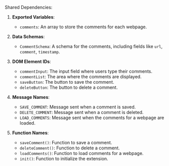 Shared Dependencies:

1. **Exported Variables**: 
    - `comments`: An array to store the comments for each webpage.

2. **Data Schemas**: 
    - `CommentSchema`: A schema for the comments, including fields like `url`, `comment`, `timestamp`.

3. **DOM Element IDs**: 
    - `commentInput`: The input field where users type their comments.
    - `commentList`: The area where the comments are displayed.
    - `saveButton`: The button to save the comment.
    - `deleteButton`: The button to delete a comment.

4. **Message Names**: 
    - `SAVE_COMMENT`: Message sent when a comment is saved.
    - `DELETE_COMMENT`: Message sent when a comment is deleted.
    - `LOAD_COMMENTS`: Message sent when the comments for a webpage are loaded.

5. **Function Names**: 
    - `saveComment()`: Function to save a comment.
    - `deleteComment()`: Function to delete a comment.
    - `loadComments()`: Function to load comments for a webpage.
    - `init()`: Function to initialize the extension.